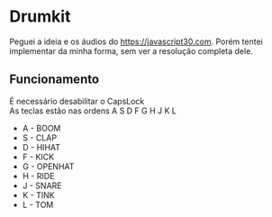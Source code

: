 # Drumkit
Peguei a ideia e os áudios do https://javascript30.com. Porém tentei implementar da minha forma, sem ver a resolução completa dele.

## Funcionamento
É necessário desabilitar o CapsLock <br>
As teclas estão nas ordens A S D F G H J K L

- A - BOOM
- S - CLAP
- D - HIHAT
- F - KICK
- G - OPENHAT
- H - RIDE
- J - SNARE
- K - TINK 
- L - TOM
